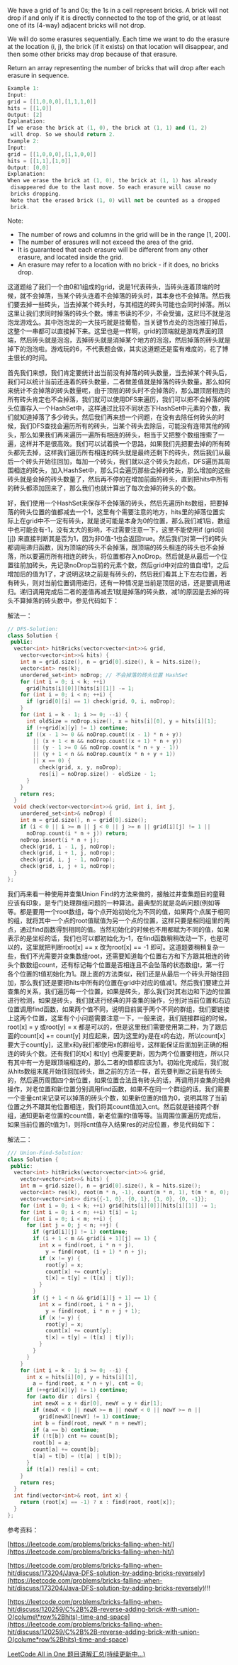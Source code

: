 We have a grid of 1s and 0s; the 1s in a cell represent bricks. A brick will not drop if and only if it is directly connected to the top of the grid, or at least one of its (4-way) adjacent bricks will not drop.

We will do some erasures sequentially. Each time we want to do the erasure at the location (i, j), the brick (if it exists) on that location will disappear, and then some other bricks may drop because of that erasure.

Return an array representing the number of bricks that will drop after each erasure in sequence.

```cpp
Example 1:
Input: 
grid = [[1,0,0,0],[1,1,1,0]]
hits = [[1,0]]
Output: [2]
Explanation: 
If we erase the brick at (1, 0), the brick at (1, 1) and (1, 2)
 will drop. So we should return 2.
Example 2:
Input: 
grid = [[1,0,0,0],[1,1,0,0]]
hits = [[1,1],[1,0]]
Output: [0,0]
Explanation: 
When we erase the brick at (1, 0), the brick at (1, 1) has already
 disappeared due to the last move. So each erasure will cause no
 bricks dropping.
 Note that the erased brick (1, 0) will not be counted as a dropped
 brick.
```

Note:

- The number of rows and columns in the grid will be in the range \[1, 200\].
- The number of erasures will not exceed the area of the grid.
- It is guaranteed that each erasure will be different from any other erasure, and located inside the grid.
- An erasure may refer to a location with no brick - if it does, no bricks drop.

这道题给了我们一个由0和1组成的grid，说是1代表砖头，当砖头连着顶端的时候，就不会掉落，当某个砖头连着不会掉落的砖头时，其本身也不会掉落。然后我们要去掉一些砖头，当去掉某个砖头时，与其相连的砖头可能也会同时掉落。所以这里让我们求同时掉落的砖头个数。博主书读的不少，不会受骗，这尼玛不就是泡泡龙游戏么。其中泡泡龙的一大技巧就是挂葡萄，当关键节点处的泡泡被打掉后，这整个一串都可以直接掉下来。这里也是一样啊，grid的顶端就是游戏界面的顶端，然后砖头就是泡泡，去掉砖头就是消掉某个地方的泡泡，然后掉落的砖头就是掉下的泡泡啦。游戏玩的6，不代表题会做，其实这道题还是蛮有难度的，花了博主很长的时间。

首先我们来想，我们肯定要统计出当前没有掉落的砖头数量，当去掉某个砖头后，我们可以统计当前还连着的砖头数量，二者做差值就是掉落的砖头数量。那么如何来统计不会掉落的砖头数量呢，由于顶层的砖头时不会掉落的，那么跟顶层相连的所有砖头肯定也不会掉落，我们就可以使用DFS来遍历，我们可以把不会掉落的砖头位置存入一个HashSet中，这样通过比较不同状态下HashSet中元素的个数，我们就知道掉落了多少砖头。然后我们再来想一个问题，在没有去除任何砖头的时候，我们DFS查找会遍历所有的砖头，当某个砖头去除后，可能没有连带其他的砖头，那么如果我们再来遍历一遍所有相连的砖头，相当于又把整个数组搜索了一遍，这样并不是很高效。我们可以试着换一个思路，如果我们先把要去掉的所有砖头都先去掉，这样我们遍历所有相连的砖头就是最终还剩下的砖头，然后我们从最后一个砖头开始往回加，每加一个砖头，我们就以这个砖头为起点，DFS遍历其周围相连的砖头，加入HashSet中，那么只会遍历那些会掉的砖头，那么增加的这些砖头就是会掉的砖头数量了，然后再不停的在增加前面的砖头，直到把hits中所有的砖头都添加回来了，那么我们也就计算出了每次会掉的砖头的个数。

好，我们使用一个HashSet来保存不会掉落的砖头，然后先遍历hits数组，把要掉落的砖头位置的值都减去一个1，这里有个需要注意的地方，hits里的掉落位置实际上在grid中不一定有砖头，就是说可能是本身为0的位置，那么我们减1后，数组中也可能会有-1，没有太大的影响，不过需要注意一下，这里不能使用if (grid\[i\]\[j\]) 来直接判断其是否为1，因为非0值-1也会返回true。然后我们对第一行的砖头都调用递归函数，因为顶端的砖头不会掉落，跟顶端的砖头相连的砖头也不会掉落，所以要遍历所有相连的砖头，将位置都存入noDrop。然后就是从最后一个位置往前加砖头，先记录noDrop当前的元素个数，然后grid中对应的值自增1，之后增加后的值为1了，才说明这块之前是有砖头的，然后我们看其上下左右位置，若有砖头，则对当前位置调用递归，还有一种情况是当前是顶层的话，还是要调用递归。递归调用完成后二者的差值再减去1就是掉落的砖头数，减1的原因是去掉的砖头不算掉落的砖头数中，参见代码如下：

解法一：

```cpp
// DFS-Solution:
class Solution {
 public:
  vector<int> hitBricks(vector<vector<int>>& grid,
    vector<vector<int>>& hits) {
    int m = grid.size(), n = grid[0].size(), k = hits.size();
    vector<int> res(k);
    unordered_set<int> noDrop; // 不会掉落的砖头位置 HashSet
    for (int i = 0; i < k; ++i)
      grid[hits[i][0]][hits[i][1]] -= 1;
    for (int i = 0; i < n; ++i) {
      if (grid[0][i] == 1) check(grid, 0, i, noDrop);
    }
    for (int i = k - 1; i >= 0; --i) {
      int oldSize = noDrop.size(), x = hits[i][0], y = hits[i][1];
      if (++grid[x][y] != 1) continue;
      if ((x - 1 >= 0 && noDrop.count((x - 1) * n + y)) 
        || (x + 1 < m && noDrop.count((x + 1) * n + y))
        || (y - 1 >= 0 && noDrop.count(x * n + y - 1))
        || (y + 1 < n && noDrop.count(x * n + y + 1))
        || x == 0) {
          check(grid, x, y, noDrop);
          res[i] = noDrop.size() - oldSize - 1;
      }
    }
    return res;
  }
  void check(vector<vector<int>>& grid, int i, int j,
    unordered_set<int>& noDrop) {
    int m = grid.size(), n = grid[0].size();
    if (i < 0 || i >= m || j < 0 || j >= n || grid[i][j] != 1 ||
      noDrop.count(i * n + j)) return;
    noDrop.insert(i * n + j);
    check(grid, i - 1, j, noDrop);
    check(grid, i + 1, j, noDrop);
    check(grid, i, j - 1, noDrop);
    check(grid, i, j + 1, noDrop);
  }
};
```

我们再来看一种使用并查集Union Find的方法来做的，接触过并查集题目的童鞋应该有印象，是专门处理群组问题的一种算法。最典型的就是岛屿问题(例如等等。都是要用一个root数组，每个点开始初始化为不同的值，如果两个点属于相同的组，就将其中一个点的root值赋值为另一个点的位置，这样只要是相同组里的两点，通过find函数得到相同的值。当然初始化的时候也不用都赋为不同的值，如果表示的是坐标的话，我们也可以都初始化为-1，在find函数稍稍改动一下，也是可以的，这里就把判断root\[x\] == x 改为root\[x\] == -1 即可。这道题要稍稍复杂一些，我们不光需要并查集数组root，还需要知道每个位置右方和下方跟其相连的砖头个数数组count，还有标记每个位置是否相连且不会坠落的状态数组t，第一行各个位置的t值初始化为1。跟上面的方法类似，我们还是从最后一个砖头开始往回加，那么我们还是要把hits中所有的位置在grid中对应的值减1。然后我们要建立并查集的关系，我们遍历每一个位置，如果是砖头，那么我们对其右边和下边的位置进行检测，如果是砖头，我们就进行经典的并查集的操作，分别对当前位置和右边位置调用find函数，如果两个值不同，说明目前属于两个不同的群组，我们要链接上这两个位置，这里有个小问题需要注意一下，一般来说，我们链接群组的时候，root\[x\] = y 或root\[y\] = x 都是可以的，但是这里我们需要使用第二种，为了跟后面的count\[x\] += count\[y\] 对应起来，因为这里的y是在x的右边，所以count\[x\]要大于count\[y\]，这里x和y我们都使用x的群组号，这样能保证后面加到正确的相连的砖头个数。还有我们的t\[x\] 和t\[y\] 也需要更新，因为两个位置要相连，所以只有其中有一方是跟顶端相连的，那么二者的t值都应该为1。初始化完成后，我们就从hits数组末尾开始往回加砖头，跟之前的方法一样，首先要判断之前是有砖头的，然后遍历周围四个新位置，如果位置合法且有砖头的话，再调用并查集的经典操作，对老位置和新位置分别调用find函数，如果不在同一个群组的话，我们需要一个变量cnt来记录可以掉落的砖头个数，如果新位置的t值为0，说明其除了当前位置之外不跟其他位置相连，我们将其count值加入cnt。然后就是链接两个群组，通知更新老位置的count值，新老位置的t值等等。当周围位置遍历完成后，如果当前位置的t值为1，则将cnt值存入结果res的对应位置，参见代码如下：

解法二：

```cpp
/// Union-Find-Solution:
class Solution {
 public:
  vector<int> hitBricks(vector<vector<int>>& grid,
    vector<vector<int>>& hits) {
    int m = grid.size(), n = grid[0].size(), k = hits.size();
    vector<int> res(k), root(m * n, -1), count(m * n, 1), t(m * n, 0);
    vector<vector<int>> dirs{{-1, 0}, {0, 1}, {1, 0}, {0, -1}};
    for (int i = 0; i < k; ++i) grid[hits[i][0]][hits[i][1]] -= 1;
    for (int i = 0; i < n; ++i) t[i] = 1;
    for (int i = 0; i < m; ++i) {
      for (int j = 0; j < n; ++j) {
        if (grid[i][j] != 1) continue;
        if (i + 1 < m && grid[i + 1][j] == 1) {
          int x = find(root, i * n + j),
            y = find(root, (i + 1) * n + j);
          if (x != y) {
            root[y] = x;
            count[x] += count[y];
            t[x] = t[y] = (t[x] | t[y]);
          }
        }
        if (j + 1 < n && grid[i][j + 1] == 1) {
          int x = find(root, i * n + j),
            y = find(root, i * n + j + 1);
          if (x != y) {
            root[y] = x;
            count[x] += count[y];
            t[x] = t[y] = (t[x] | t[y]);
          }
        }
      }
    }
    for (int i = k - 1; i >= 0; --i) {
      int x = hits[i][0], y = hits[i][1],
        a = find(root, x * n + y), cnt = 0;
      if (++grid[x][y] != 1) continue;
      for (auto dir : dirs) {
        int newX = x + dir[0], newY = y + dir[1];
        if (newX < 0 || newX >= m || newY < 0 || newY >= n ||
          grid[newX][newY] != 1) continue;
        int b = find(root, newX * n + newY);
        if (a == b) continue;
        if (!t[b]) cnt += count[b];
        root[b] = a;
        count[a] += count[b];
        t[a] = t[b] = (t[a] | t[b]);
      }
      if (t[a]) res[i] = cnt;
    }
    return res;
  }
  int find(vector<int>& root, int x) {
    return (root[x] == -1) ? x : find(root, root[x]);
  }
};
```

参考资料：

[https://leetcode.com/problems/bricks-falling-when-hit/](https://leetcode.com/problems/bricks-falling-when-hit/)

[https://leetcode.com/problems/bricks-falling-when-hit/discuss/173204/Java-DFS-solution-by-adding-bricks-reversely](https://leetcode.com/problems/bricks-falling-when-hit/discuss/173204/Java-DFS-solution-by-adding-bricks-reversely)!!!

[](<https://leetcode.com/problems/bricks-falling-when-hit/discuss/120259/C%2B%2B-reverse-adding-brick-with-union-O(colume*row%2Bhits)-time-and-space>)[https://leetcode.com/problems/bricks-falling-when-hit/discuss/120259/C%2B%2B-reverse-adding-brick-with-union-O(colume\*row%2Bhits)-time-and-space](<https://leetcode.com/problems/bricks-falling-when-hit/discuss/120259/C%2B%2B-reverse-adding-brick-with-union-O(colume*row%2Bhits)-time-and-space>)

[LeetCode All in One 题目讲解汇总(持续更新中...)](http://www.cnblogs.com/grandyang/p/4606334.html)
